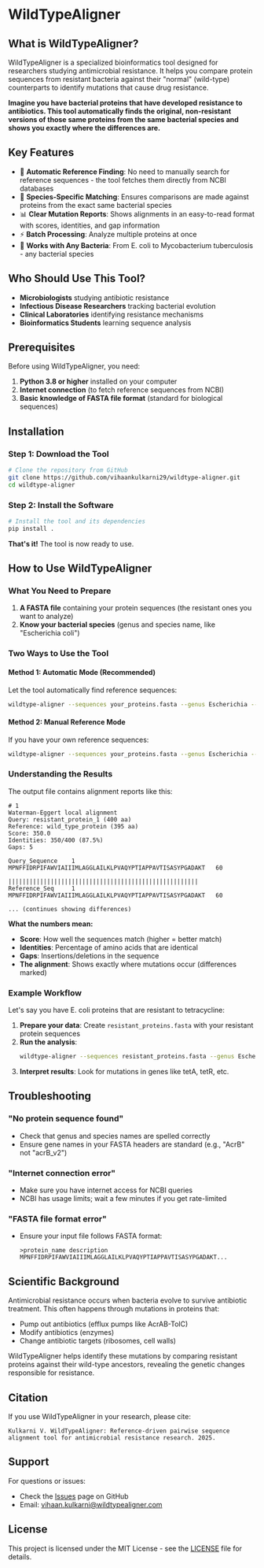 # WildTypeAligner

## What is WildTypeAligner?

WildTypeAligner is a specialized bioinformatics tool designed for researchers studying antimicrobial resistance. It helps you compare protein sequences from resistant bacteria against their "normal" (wild-type) counterparts to identify mutations that cause drug resistance.

**Imagine you have bacterial proteins that have developed resistance to antibiotics. This tool automatically finds the original, non-resistant versions of those same proteins from the same bacterial species and shows you exactly where the differences are.**

## Key Features

- 🔬 **Automatic Reference Finding**: No need to manually search for reference sequences - the tool fetches them directly from NCBI databases
- 🎯 **Species-Specific Matching**: Ensures comparisons are made against proteins from the exact same bacterial species
- 📊 **Clear Mutation Reports**: Shows alignments in an easy-to-read format with scores, identities, and gap information
- ⚡ **Batch Processing**: Analyze multiple proteins at once
- 🧬 **Works with Any Bacteria**: From E. coli to Mycobacterium tuberculosis - any bacterial species

## Who Should Use This Tool?

- **Microbiologists** studying antibiotic resistance
- **Infectious Disease Researchers** tracking bacterial evolution
- **Clinical Laboratories** identifying resistance mechanisms
- **Bioinformatics Students** learning sequence analysis

## Prerequisites

Before using WildTypeAligner, you need:

1. **Python 3.8 or higher** installed on your computer
2. **Internet connection** (to fetch reference sequences from NCBI)
3. **Basic knowledge of FASTA file format** (standard for biological sequences)

## Installation

### Step 1: Download the Tool

```bash
# Clone the repository from GitHub
git clone https://github.com/vihaankulkarni29/wildtype-aligner.git
cd wildtype-aligner
```

### Step 2: Install the Software

```bash
# Install the tool and its dependencies
pip install .
```

**That's it!** The tool is now ready to use.

## How to Use WildTypeAligner

### What You Need to Prepare

1. **A FASTA file** containing your protein sequences (the resistant ones you want to analyze)
2. **Know your bacterial species** (genus and species name, like "Escherichia coli")

### Two Ways to Use the Tool

#### Method 1: Automatic Mode (Recommended)

Let the tool automatically find reference sequences:

```bash
wildtype-aligner --sequences your_proteins.fasta --genus Escherichia --species coli --sepi --output-file results.txt
```

#### Method 2: Manual Reference Mode

If you have your own reference sequences:

```bash
wildtype-aligner --sequences your_proteins.fasta --genus Escherichia --species coli --user-reference reference_protein.fasta --output-file results.txt
```

### Understanding the Results

The output file contains alignment reports like this:

```
# 1
Waterman-Eggert local alignment
Query: resistant_protein_1 (400 aa)
Reference: wild_type_protein (395 aa)
Score: 350.0
Identities: 350/400 (87.5%)
Gaps: 5

Query_Sequence    1 MPNFFIDRPIFAWVIAIIIMLAGGLAILKLPVAQYPTIAPPAVTISASYPGADAKT   60
                  ||||||||||||||||||||||||||||||||||||||||||||||||||||||
Reference_Seq     1 MPNFFIDRPIFAWVIAIIIMLAGGLAILKLPVAQYPTIAPPAVTISASYPGADAKT   60

... (continues showing differences)
```

**What the numbers mean:**
- **Score**: How well the sequences match (higher = better match)
- **Identities**: Percentage of amino acids that are identical
- **Gaps**: Insertions/deletions in the sequence
- **The alignment**: Shows exactly where mutations occur (differences marked)

### Example Workflow

Let's say you have E. coli proteins that are resistant to tetracycline:

1. **Prepare your data**: Create `resistant_proteins.fasta` with your resistant protein sequences
2. **Run the analysis**:
   ```bash
   wildtype-aligner --sequences resistant_proteins.fasta --genus Escherichia --species coli --sepi --output-file tetracycline_resistance.txt
   ```
3. **Interpret results**: Look for mutations in genes like tetA, tetR, etc.

## Troubleshooting

### "No protein sequence found"
- Check that genus and species names are spelled correctly
- Ensure gene names in your FASTA headers are standard (e.g., "AcrB" not "acrB_v2")

### "Internet connection error"
- Make sure you have internet access for NCBI queries
- NCBI has usage limits; wait a few minutes if you get rate-limited

### "FASTA file format error"
- Ensure your input file follows FASTA format:
  ```
  >protein_name description
  MPNFFIDRPIFAWVIAIIIMLAGGLAILKLPVAQYPTIAPPAVTISASYPGADAKT...
  ```

## Scientific Background

Antimicrobial resistance occurs when bacteria evolve to survive antibiotic treatment. This often happens through mutations in proteins that:
- Pump out antibiotics (efflux pumps like AcrAB-TolC)
- Modify antibiotics (enzymes)
- Change antibiotic targets (ribosomes, cell walls)

WildTypeAligner helps identify these mutations by comparing resistant proteins against their wild-type ancestors, revealing the genetic changes responsible for resistance.

## Citation

If you use WildTypeAligner in your research, please cite:

```
Kulkarni V. WildTypeAligner: Reference-driven pairwise sequence alignment tool for antimicrobial resistance research. 2025.
```

## Support

For questions or issues:
- Check the [Issues](https://github.com/vihaankulkarni29/wildtype-aligner/issues) page on GitHub
- Email: vihaan.kulkarni@wildtypealigner.com

## License

This project is licensed under the MIT License - see the [LICENSE](LICENSE) file for details.